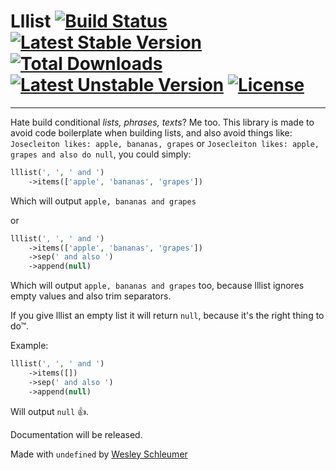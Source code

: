 # Lllist [![Build Status](https://img.shields.io/travis/lllist/lllist-php.svg)](https://travis-ci.org/lllist/lllist-php) [![Latest Stable Version](https://img.shields.io/packagist/v/lllist/lllist-php.svg)](https://packagist.org/packages/lllist/lllist-php) [![Total Downloads](https://img.shields.io/packagist/dt/lllist/lllist-php.svg)](https://packagist.org/packages/lllist/lllist-php) [![Latest Unstable Version](https://img.shields.io/packagist/vpre/lllist/lllist-php.svg)](https://packagist.org/packages/lllist/lllist-php) [![License](https://img.shields.io/github/license/lllist/lllist-php.svg)](https://github.com/lllist/lllist-php/blob/master/LICENSE)


</center>

-------------------------------

Hate build conditional _lists, phrases, texts_? Me too. This library is made to avoid code boilerplate when building
lists, and also avoid things like: `Josecleiton likes: apple, bananas, grapes` 
or `Josecleiton likes: apple, grapes and also do null`, you could simply:

```php
lllist(', ', ' and ')
    ->items(['apple', 'bananas', 'grapes'])
```

Which will output `apple, bananas and grapes`

or

```php
lllist(', ', ' and ')
    ->items(['apple', 'bananas', 'grapes'])
    ->sep(' and also ')
    ->append(null)
```

Which will output `apple, bananas and grapes` too, because lllist ignores empty values and also trim separators.

If you give lllist an empty list it will return `null`, because it's the right thing to do™.

Example:

```php
lllist(', ', ' and ')
    ->items([])
    ->sep(' and also ')
    ->append(null)
```

Will output `null` :+1:.

Documentation will be released.


Made with `undefined` by [Wesley Schleumer](https://github.com/schleumer)
